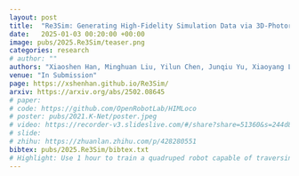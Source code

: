 ```yaml
---
layout: post
title:  "Re3Sim: Generating High-Fidelity Simulation Data via 3D-Photorealistic Real-to-Sim for Robotic Manipulation"
date:   2025-01-03 00:20:00 +00:00
image: pubs/2025.Re3Sim/teaser.png
categories: research
# author: ""
authors: "Xiaoshen Han, Minghuan Liu, Yilun Chen, Junqiu Yu, Xiaoyang Lyu, Yang Tian, Bolun Wang, Weinan Zhang, <strong>Jiangmiao Pang</strong>"
venue: "In Submission"
page: https://xshenhan.github.io/Re3Sim/
arxiv: https://arxiv.org/abs/2502.08645
# paper: 
# code: https://github.com/OpenRobotLab/HIMLoco
# poster: pubs/2021.K-Net/poster.jpeg
# video: https://recorder-v3.slideslive.com/#/share?share=51360&s=244d89a2-1418-4fd5-89fe-dc9616fc6efd
# slide:
# zhihu: https://zhuanlan.zhihu.com/p/428280551
bibtex: pubs/2025.Re3Sim/bibtex.txt
# Highlight: Use 1 hour to train a quadruped robot capable of traversing any terrain under any disturbances in the open world.
---
```

